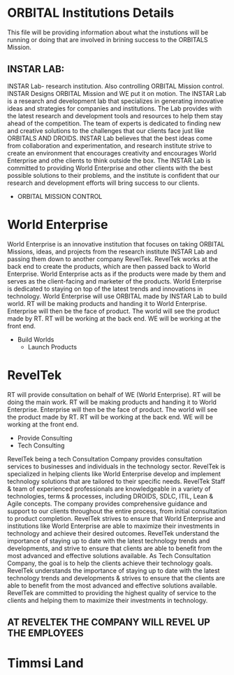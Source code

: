 # ORBITAL Institutions Details

This file will be providing information about what the instutions will be running or doing that are involved in brining success to the ORBITALS Mission.

## INSTAR LAB:
INSTAR Lab- research institution. Also controlling ORBITAL Mission control. INSTAR Designs ORBITAL Mission and WE put it on motion. The INSTAR Lab is a research and development lab that specializes in generating innovative ideas and strategies for companies and institutions. The Lab provides with the latest research and development tools and resources to help them stay ahead of the competition. The team of experts is dedicated to finding new and creative solutions to the challenges that our clients face just like ORBITALS AND DROIDS. INSTAR Lab believes that the best ideas come from collaboration and experimentation, and research institute strive to create an environment that encourages creativity and encourages World Enterprise and othe clients to think outside the box.  The INSTAR Lab is committed to providing World Enterprise and other clients with the best possible solutions to their problems, and the institute is confident that our research and development efforts will bring success to our clients. 
   * ORBITAL MISSION CONTROL

# World Enterprise 
World Enterprise is an innovative institution that focuses on taking ORBITAL Missions, ideas, and projects from the research institute INSTAR Lab and passing them down to another company RevelTek. RevelTek works at the back end to create the products, which are then passed back to World Enterprise. World Enterprise acts as if the products were made by them and serves as the client-facing and marketer of the products. World Enterprise is dedicated to staying on top of the latest trends and innovations in technology.
World Enterprise will use ORBITAL made by INSTAR Lab to build world. RT will be making products and handing it to World Enterprise. Enterprise will then be the face of product. The world will see the product made by RT. RT will be working at the back end. WE will be working at the front end.
   * Build Worlds
     * Launch Products

# RevelTek
RT will provide consultation on behalf of WE (World Enterprise). RT will be doing the main work. RT will be making products and handing it to World Enterprise. Enterprise will then be the face of product. The world will see the product made by RT. RT will be working at the back end. WE will be working at the front end. 
   * Provide Consulting
   * Tech Consulting

RevelTek being a tech Consultation Company provides consultation services to businesses and individuals in the technology sector. RevelTek is specialized in helping clients like World Enterprise develop and implement technology solutions that are tailored to their specific needs. RevelTek Staff & team of experienced professionals are knowledgeable in a variety of technologies, terms & processes, including DROIDS, SDLC, ITIL, Lean & Agile concepts. The company provides comprehensive guidance and support to our clients throughout the entire process, from initial consultation to product completion. RevelTek strives to ensure that World Enterprise and institutions like World Enterprise are able to maximize their investments in technology and achieve their desired outcomes. RevelTek understand the importance of staying up to date with the latest technology trends and developments, and strive to ensure that clients are able to benefit from the most advanced and effective solutions available. As Tech Consultation Company, the goal is to help the clients achieve their technology goals. RevelTek understands the importance of staying up to date with the latest technology trends and developments & strives to ensure that the clients are able to benefit from the most advanced and effective solutions available. RevelTek are committed to providing the highest quality of service to the clients and helping them to maximize their investments in technology.

## AT REVELTEK THE COMPANY WILL REVEL UP THE EMPLOYEES 

# Timmsi Land

